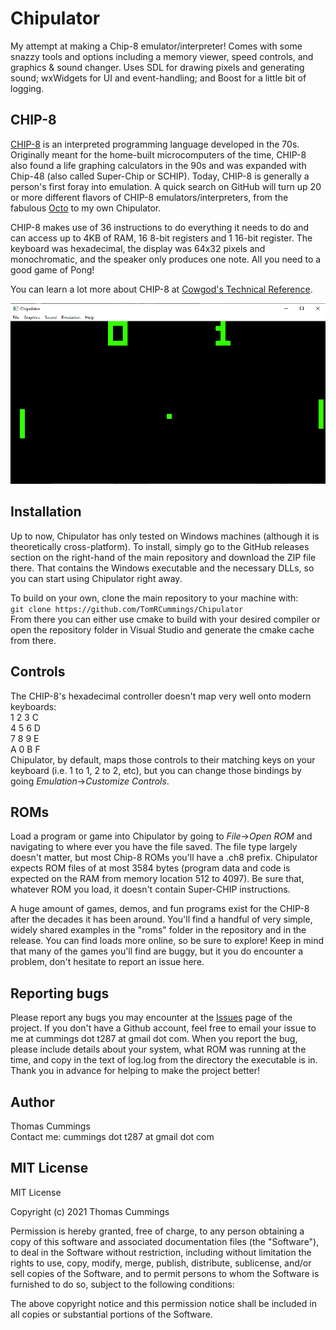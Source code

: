# Chipulator
My attempt at making a Chip-8 emulator/interpreter! Comes with some snazzy tools and options including a memory viewer,
speed controls, and graphics & sound changer. Uses SDL for drawing pixels and generating sound; wxWidgets for UI and event-handling;
and Boost for a little bit of logging.

## CHIP-8
[CHIP-8](https://en.wikipedia.org/wiki/CHIP-8) is an interpreted programming language developed in the 70s. Originally meant for the
home-built microcomputers of the time, CHIP-8 also found a life graphing calculators in the 90s and was expanded with Chip-48 (also called Super-Chip or SCHIP).
Today, CHIP-8 is generally a person's first foray into emulation. A quick search on GitHub will turn up 20 or more different flavors of CHIP-8 emulators/interpreters,
from the fabulous [Octo](https://github.com/JohnEarnest/Octo) to my own Chipulator.  
  
CHIP-8 makes use of 36 instructions to do everything it needs to do and can access up to 4KB of RAM, 16 8-bit registers and 1 16-bit register. The keyboard was hexadecimal,
the display was 64x32 pixels and monochromatic, and the speaker only produces one note. All you need to a good game of Pong! 

You can learn a lot more about CHIP-8 at [Cowgod's Technical Reference](http://devernay.free.fr/hacks/chip8/C8TECH10.HTM#memmap).  

![Pong!](docs/image2.PNG)

## Installation
Up to now, Chipulator has only tested on Windows machines (although it is theoretically cross-platform). To install,
simply go to the GitHub releases section on the right-hand of the main repository and download the ZIP file there. That contains
the Windows executable and the necessary DLLs, so you can start using Chipulator right away.  

To build on your own, clone the main repository to your machine with:  
`git clone https://github.com/TomRCummings/Chipulator`  
From there you can either use cmake to build with your desired compiler or open the repository folder in Visual Studio and generate the cmake cache from there.

## Controls
The CHIP-8's hexadecimal controller doesn't map very well onto modern keyboards:  
1 2 3 C  
4 5 6 D  
7 8 9 E  
A 0 B F  
Chipulator, by default, maps those controls to their matching keys on your keyboard (i.e. 1 to 1, 2 to 2, etc), but you can change those bindings by going *Emulation*->*Customize Controls*.  

## ROMs
Load a program or game into Chipulator by going to *File*->*Open ROM* and navigating to where ever you have the file saved. The file type largely doesn't matter, but most Chip-8 ROMs you'll have a .ch8 prefix. Chipulator expects ROM files of at most 3584 bytes (program data and code is expected on the RAM from memory location 512 to 4097).
Be sure that, whatever ROM you load, it doesn't contain Super-CHIP instructions.

A huge amount of games, demos, and fun programs exist for the CHIP-8 after the decades it has been around. You'll find a handful of very simple, widely shared
examples in the "roms" folder in the repository and in the release. You can find loads more online, so be sure to explore! Keep in mind that many of the games you'll find are buggy,
but it you do encounter a problem, don't hesitate to report an issue here.

## Reporting bugs
Please report any bugs you may encounter at the [Issues](https://github.com/TomRCummings/Chipulator/issues) page of the project. If you don't have a Github account, feel free to email
your issue to me at cummings dot t287 at gmail dot com. When you report the bug, please include details about your system, what ROM was running at the time, and copy in the text of log.log from
the directory the executable is in. Thank you in advance for helping to make the project better!

## Author
Thomas Cummings  
Contact me: cummings dot t287 at gmail dot com

## MIT License
MIT License

Copyright (c) 2021 Thomas Cummings

Permission is hereby granted, free of charge, to any person obtaining a copy
of this software and associated documentation files (the "Software"), to deal
in the Software without restriction, including without limitation the rights
to use, copy, modify, merge, publish, distribute, sublicense, and/or sell
copies of the Software, and to permit persons to whom the Software is
furnished to do so, subject to the following conditions:

The above copyright notice and this permission notice shall be included in all
copies or substantial portions of the Software.
